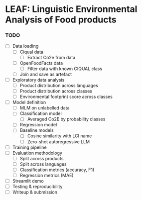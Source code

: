 # LEAF: **L**inguistic **E**nvironmental **A**nalysis of **F**ood products

### TODO

- [ ] Data loading
    - [ ] Ciqual data
        - [ ] Extract Co2e from data
    - [ ] OpenFoodFacts data
        - [ ] Filter data with known CIQUAL class
    - [ ] Join and save as artefact
- [ ] Exploratory data analysis
    - [ ] Product distribution across languages
    - [ ] Product distribution across classes
    - [ ] Environmental footprint score across classes
- [ ] Model definition
    - [ ] MLM on unlabelled data
    - [ ] Classification model
        - [ ] Averaged Co2E by probability classes
    - [ ] Regression model
    - [ ] Baseline models
        - [ ] Cosine similarity with LCI name
        - [ ] Zero-shot autoregressive LLM
- [ ] Training pipeline
- [ ] Evaluation methodology
    - [ ] Split across products
    - [ ] Split across languages
    - [ ] Classification metrics (accuracy, F1)
    - [ ] Regression metrics (MAE)
- [ ] Streamlit demo
- [ ] Testing & reproducibility
- [ ] Writeup & submission